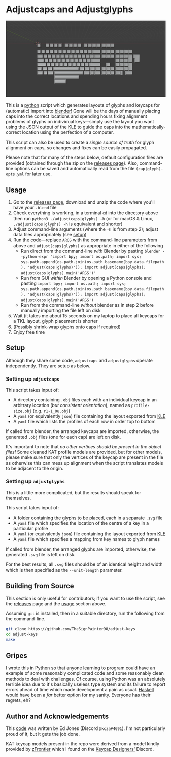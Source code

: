 # Adjustcaps and Adjustglyphs

![An example adjustcaps layout in blender](https://raw.githubusercontent.com/TheSignPainter98/adjust-keys/master/img/placed-caps.png)

This is a [python][python] script which generates layouts of glyphs and keycaps for (automatic) import into [blender!][blender]
Gone will be the days of manually placing caps into the correct locations and spending hours fixing alignment problems of glyphs on individual keys—simply use the layout you want using the JSON output of the [KLE][kle] to guide the caps into the mathematically-correct location using the perfection of a computer.

This script can also be used to create a _single source of truth_ for glyph alignment on caps, so changes and fixes can be easily propagated.

Please note that for many of the steps below, default configuration files are provided (obtained through the zip on the [releases page][releases]).
Also, command-line options can be saved and automatically read from the file `(cap|glyph)-opts.yml` for later use.

## Usage

1. Go to the [releases page][releases], download and unzip the code where you'll have your `.blend` file
2. Check everything is working, in a terminal `cd` into the directory above then run `python3 ./adjust(caps|glyphs) -h` (or for macOS &amp; Linux, `./adjust(caps|glyphs) -h` is equivalent and shorter)
3. Adjust command-line arguments (where the `-h` is from step 2); adjust data files appropriately (see [setup](#setup))
4. Run the code—replace `ARGS` with the command-line parameters from above and `adjust(caps|glyphs)` as appropriate in either of the following
	- Run direct from the command-line _with_ Blender by pasting `blender --python-expr "import bpy; import os.path; import sys; sys.path.append(os.path.join(os.path.basename(bpy.data.filepath), 'adjust(caps|glyphs)')); import adjust(caps|glyphs); adjust(caps|glyphs).main('ARGS')"`
	- Run from GUI _within_ Blender by opening a Python console and pasting `import bpy; import os.path; import sys; sys.path.append(os.path.join(os.path.basename(bpy.data.filepath), 'adjust(caps|glyphs)')); import adjust(caps|glyphs); adjust(caps|glyphs).main('ARGS')`
	- Run from the command-line _without_ blender as in step 2 before manually importing the file left on disk
5. Wait (it takes me about 15 seconds on my laptop to place all keycaps for a TKL layout, glyph placement is shorter
6. (Possibly shrink-wrap glyphs onto caps if required)
7. Enjoy free time

## Setup

Although they share some code, `adjustcaps` and `adjustglyphs` operate independently.
They are setup as below.

### Setting up `adjustcaps`

This script takes input of:

- A directory containing `.obj` files each with an individual keycap in an arbitrary location (_but consistent orientation_), named as `profile-size.obj` (e.g. `r1-1_0u.obj`)
- A `yaml` (or equivalently `json`) file containing the layout exported from [KLE][kle]
- A `yaml` file which lists the profiles of each row in order top to bottom

If called from blender, the arranged keycaps are imported, otherwise, the generated `.obj` files (one for each cap) are left on disk.

It's important to note that _no other vertices should be present in the object files!_
Some cleaned KAT profile models are provided, but for other models, please make sure that only the vertices of the keycap are present in the file as otherwise this can mess up alignment when the script translates models to be adjacent to the origin.

### Setting up `adjustglyphs`

This is a little more complicated, but the results should speak for themselves.

This script takes input of:

- A folder containing the glyphs to be placed, each in a separate `.svg` file
- A `yaml` file which specifies the location of the centre of a key in a particular profile
- A `yaml` (or equivalently `json`) file containing the layout exported from [KLE][kle]
- A `yaml` file which specifies a mapping from key names to glyph names

If called from blender, the arranged glyphs are imported, otherwise, the generated `.svg` file is left on disk.

For the best results, all `.svg` files should be of an identical height and width which is then specified as the `--unit-length` parameter.

## Building from Source

This section is only useful for contributors; if you want to use the script, see the [releases][releases] page and the [usage](#usage) section above.

Assuming `git` is installed, then in a suitable directory, run the following from the command-line.

```bash
git clone https://github.com/TheSignPainter98/adjust-keys
cd adjust-keys
make
```

## Gripes

I wrote this in Python so that anyone learning to program could have an example of some reasonably complicated code and some reasonably clean methods to deal with challenges.
Of course, using Python was an absolutely terrible idea due to it's basically useless type system and its failure to report errors ahead of time which made development a pain as usual.
[Haskell][haskell] would have been a _far_ better option for my sanity.
Everyone has their regrets, eh?

## Author and Acknowledgements

This [code][github] was written by Ed Jones (Discord `@kcza#4691`).
I'm not particularly proud of it, but it gets the job done.

KAT keycap models present in the repo were derived from a model kindly provided by [zFrontier][zfrontier] which I found on the [Keycap Designers'][keycap-designers-discord] Discord.

[blender]: https://www.blender.org
[github]: https://www.github.com/TheSignPainter98/adjust-keys
[haskell]: https://wiki.haskell.org/Introduction
[keycap-designers-discord]: https://discord.gg/93WN2uF
[kle]: http://www.keyboard-layout-editor.com "keyboard layout editor"
[python]: https://www.python.org
[releases]: https://www.github.com/TheSignPainter98/adjust-keys/releases
[zfrontier]: https://en.zfrontier.com

